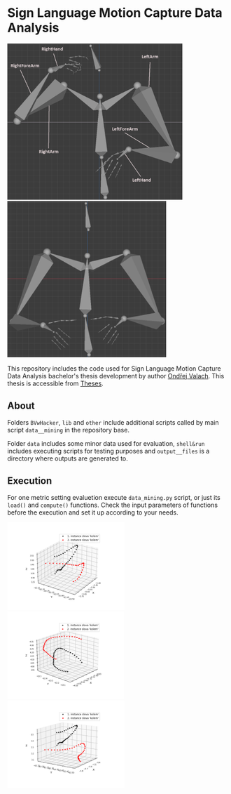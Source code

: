 # Sign Language Motion Capture Data Analysis

<img src='data/README/modelv1.png' width=400> <img src='data/README/modelv2.png' width=363>

This repository includes the code used for Sign Language Motion Capture Data Analysis bachelor's thesis development by author [Ondřej Valach](https://github.com/oValach). This thesis is accessible from [Theses](https://theses.cz/id/trmq9h/).

## About
Folders `BVwHacker`, `lib` and `other` include additional scripts called by main script `data__mining` in the repository base.

Folder `data` includes some minor data used for evaluation, `shell&run` includes executing scripts for testing purposes and `output__files` is a directory where outputs are generated to.

## Execution
For one metric setting evaluetion execute `data_mining.py` script, or just its `load()` and `compute()` functions. Check the input parameters of functions before the execution and set it up according to your needs.

<img src="data/README/1.png" width="267"/> <img src="data/README/2.png" width="266"/> <img src="data/README/3.png" width="267"/>